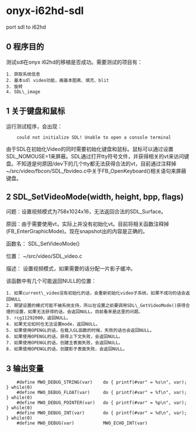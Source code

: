 onyx-i62hd-sdl
==============

port sdl to i62hd

0 程序目的
----------

测试sdl在onyx i62hd的移植是否成功。需要测试的项目有：

    1. 获取系统信息
    2. 基本sdl video功能，画基本图素、填充、blit
    3. 旋转
    4. SDL\_image


1 关于键盘和鼠标
-----------------

运行测试程序，会出现：

        could not initialize SDL! Unable to open a console terminal

由于SDL在初始化Video的同时需要初始化键盘和鼠标。鼠标可以通过设置SDL\_NOMOUSE=1来屏蔽。SDL通过打开tty符号文件，并获得相关的vt来访问键盘。不知道是何原因/dev下的几个tty都无法获得合法的vt，目前通过注释掉~/src/video/fbcon/SDL\_fbvideo.c中关于FB\_OpenKeyboard()相关语句来屏蔽键盘。

2 SDL\_SetVideoMode(width, height, bpp, flags)
-----------------------------------------------

问题：设置视频模式为758x1024x16，无法返回合法的SDL\_Surface。

原因：由于需要使用vt，实际上并没有初始化vt。目前将相关函数注释掉(FB\_EnterGraphicMode)。现在snapshot出的内容是正确的。

函数名：    SDL\_SetVideoMode()

位置：      ~/src/video/SDL\_video.c

描述：      设置视频模式，如果需要的话分配一片影子缓冲。

该函数中有几个可能返回NULL的位置：

    1. 如果current\_video没有初始化的话，会重新初始化video子系统，如果不成功的话会返回NULL
    2. 期望设置的模式可能不被系统支持，所以在设置之前要调用SDL\_GetVideoMode()获得合理的设置，如果无法获得的话，会返回NULL。目前看来是这里的问题。
    3. rcg11292000，返回NULL。
    4. 如果无论如何也无法设置mode，返回NULL。
    5. 如果使用OPENGL的话，在载入GL函数的时候，失败的话也会返回NULL。
    6. 如果使用OPENGL的话，获得上下文失败，会返回NULL。
    7. 如果使用OPENGL的话，创建主表面失败，会返回NULL。
    8. 如果使用OPENGL的话，创建影子表面失败，会返回NULL。

3 输出变量
-----------

        #define MWO_DEBUG_STRING(var)    do { printf(#var" = %s\n", var); } while(0)
        #define MWO_DEBUG_FLOAT(var)     do { printf(#var" = %f\n", var); } while(0)
        #define MWO_DEBUG_POINTER(var)   do { printf(#var" = %p\n", var); } while(0)
        #define MWO_DEBUG_INT(var)       do { printf(#var" = %d\n", var); } while(0)
        #define MWO_DEBUG(var)           MWO_ECHO_INT(var)

